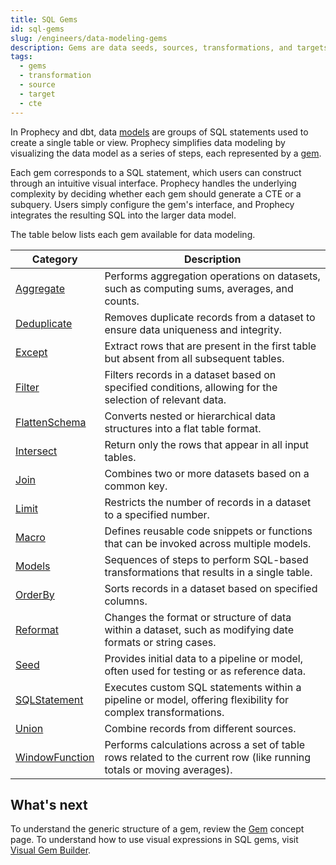 ```yaml
---
title: SQL Gems
id: sql-gems
slug: /engineers/data-modeling-gems
description: Gems are data seeds, sources, transformations, and targets
tags:
  - gems
  - transformation
  - source
  - target
  - cte
---
```


In Prophecy and dbt, data [models](/engineers/models) are groups of SQL statements used to create a single table or view. Prophecy simplifies data modeling by visualizing the data model as a series of steps, each represented by a [gem](/docs/getting-started/concepts/gems.md).

Each gem corresponds to a SQL statement, which users can construct through an intuitive visual interface. Prophecy handles the underlying complexity by deciding whether each gem should generate a CTE or a subquery. Users simply configure the gem's interface, and Prophecy integrates the resulting SQL into the larger data model.

The table below lists each gem available for data modeling.

| Category                                  | Description                                                                                                           |
| ----------------------------------------- | --------------------------------------------------------------------------------------------------------------------- |
| [Aggregate](/analysts/aggregate)          | Performs aggregation operations on datasets, such as computing sums, averages, and counts.                            |
| [Deduplicate](/analysts/deduplicate)      | Removes duplicate records from a dataset to ensure data uniqueness and integrity.                                     |
| [Except](/analysts/except)                | Extract rows that are present in the first table but absent from all subsequent tables.                               |
| [Filter](/analysts/filter)                | Filters records in a dataset based on specified conditions, allowing for the selection of relevant data.              |
| [FlattenSchema](/analysts/flatten-schema) | Converts nested or hierarchical data structures into a flat table format.                                             |
| [Intersect](/analysts/intersect)          | Return only the rows that appear in all input tables.                                                                 |
| [Join](/analysts/join)                    | Combines two or more datasets based on a common key.                                                                  |
| [Limit](/analysts/limit)                  | Restricts the number of records in a dataset to a specified number.                                                   |
| [Macro](/analysts/macro)                  | Defines reusable code snippets or functions that can be invoked across multiple models.                               |
| [Models](/engineers/model-sources)        | Sequences of steps to perform SQL-based transformations that results in a single table.                               |
| [OrderBy](/analysts/order-by)             | Sorts records in a dataset based on specified columns.                                                                |
| [Reformat](/analysts/reformat)            | Changes the format or structure of data within a dataset, such as modifying date formats or string cases.             |
| [Seed](/analysts/seed)                    | Provides initial data to a pipeline or model, often used for testing or as reference data.                            |
| [SQLStatement](/analysts/sql-statement)   | Executes custom SQL statements within a pipeline or model, offering flexibility for complex transformations.          |
| [Union](/analysts/union)                  | Combine records from different sources.                                                                               |
| [WindowFunction](/analysts/window)        | Performs calculations across a set of table rows related to the current row (like running totals or moving averages). |

## What's next

To understand the generic structure of a gem, review the [Gem](docs/getting-started/concepts/gems.md) concept page. To understand how to use visual expressions in SQL gems, visit [Visual Gem Builder](docs/analysts/development/gems/visual-expression-builder/visual-expression-builder.md).
